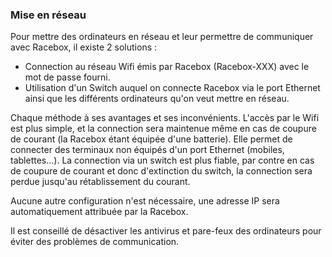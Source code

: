 ### Mise en réseau
Pour mettre des ordinateurs en réseau et leur permettre de communiquer avec Racebox, il existe 2 solutions :
- Connection au réseau Wifi émis par Racebox (Racebox-XXX) avec le mot de passe fourni.
- Utilisation d'un Switch auquel on connecte Racebox via le port Ethernet ainsi que les différents ordinateurs qu'on veut mettre en réseau.

Chaque méthode à ses avantages et ses inconvénients.
L'accès par le Wifi est plus simple, et la connection sera maintenue même en cas de coupure de courant (la Racebox étant équipée d'une batterie). Elle permet de connecter des terminaux non équipés d'un port Ethernet (mobiles, tablettes...).
La connection via un switch est plus fiable, par contre en cas de coupure de courant et donc d'extinction du switch, la connection sera perdue jusqu'au rétablissement du courant.

Aucune autre configuration n'est nécessaire, une adresse IP sera automatiquement attribuée par la Racebox.

Il est conseillé de désactiver les antivirus et pare-feux des ordinateurs pour éviter des problèmes de communication.